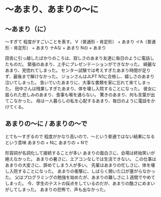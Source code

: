 # 〜あまり、あまりの〜に


## 〜あまり（に）
〜すぎて   程度がすごいことを表す。
V（普通形 - 肯定形）  + あまり イA（普通形 - 肯定形） + あまり ナAな +  あまり Nの + あまり


田舎に引っ越したばかりのころは、寂しさのあまり友達に毎日のように電話したものだ。
緊張のあまり、上手にプレゼンテーションができなかった。
綺麗なあまり、見惚れてしまった。
センター試験では考えすぎたあまり時間が足りず、最後まで解けなかった。
ジョンさんはJLPT N1に合格し、嬉しさのあまり泣いてしまった。
急いでいたあまりに、大事な書類を家に忘れて来てしまった。
田中さんは残業しすぎたあまり、体を壊し入院することになった。
彼女に振られた悲しみのあまり、食事も喉を通らない。
驚きのあまり、何も言葉が出てこなかった。
母は一人暮らしの私を心配するあまり、毎日のように電話をかけてくる。

## あまりの〜に / あまりの〜で
とても〜すぎるので   程度がかなり高いので、〜という普通ではない結果になるという意味
あまりの + Nに あまりの + Nで


形容詞が名詞化して接続することが多い
あまりの面白さに、会場は終始笑いが絶えなかった。
あまりの暑さに、エアコンなしでは生活できない。
この仕事はあまりの大変さに、辞めてしまう人が多い。
先輩はあまりの忙しさに、体を壊し入院することになった。
あまりの衝撃に、しばらく開いた口が塞がらなかった。
父はプログラミングの勉強を始めたが、あまりの難しさに１週間でやめてしまった。
今、学生のテストの採点をしているのだが、あまりの酷さにめまいがしてしまった。
あまりの恐怖で、声も出なかった。